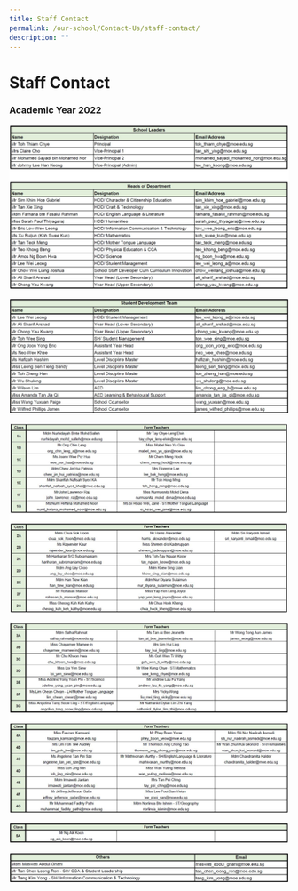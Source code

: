 ```yaml
---
title: Staff Contact
permalink: /our-school/Contact-Us/staff-contact/
description: ""
---
```


# Staff Contact

### Academic Year 2022

![](/images/Our%20School/Contacts_SLsHODs.jpg)

![](/images/Our%20School/Contacts_SDT.jpg)

![](/images/Our%20School/Contacts_Sec12.jpg)

![](/images/Our%20School/Contacts_Sec34.jpg)

![](/images/Our%20School/Contacts_Sec5.jpg)

![](/images/Our%20School/Contacts_Others.jpg)